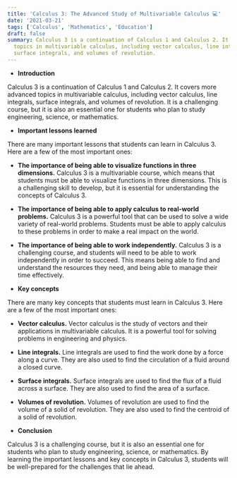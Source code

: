 ```yaml
---
title: 'Calculus 3: The Advanced Study of Multivariable Calculus 💻'
date: '2021-03-21'
tags: ['Calculus', 'Mathematics', 'Education']
draft: false
summary: Calculus 3 is a continuation of Calculus 1 and Calculus 2. It covers advanced
  topics in multivariable calculus, including vector calculus, line integrals,
  surface integrals, and volumes of revolution.
---
```


- **Introduction**

Calculus 3 is a continuation of Calculus 1 and Calculus 2. It covers more
advanced topics in multivariable calculus, including vector calculus, line
integrals, surface integrals, and volumes of revolution. It is a challenging
course, but it is also an essential one for students who plan to study
engineering, science, or mathematics.

- **Important lessons learned**

There are many important lessons that students can learn in Calculus 3. Here are
a few of the most important ones:

- **The importance of being able to visualize functions in three dimensions.**
  Calculus 3 is a multivariable course, which means that students must be able
  to visualize functions in three dimensions. This is a challenging skill to
  develop, but it is essential for understanding the concepts of Calculus 3.
- **The importance of being able to apply calculus to real-world problems.**
  Calculus 3 is a powerful tool that can be used to solve a wide variety of
  real-world problems. Students must be able to apply calculus to these problems
  in order to make a real impact on the world.
- **The importance of being able to work independently.** Calculus 3 is a
  challenging course, and students will need to be able to work independently in
  order to succeed. This means being able to find and understand the resources
  they need, and being able to manage their time effectively.

- **Key concepts**

There are many key concepts that students must learn in Calculus 3. Here are a
few of the most important ones:

- **Vector calculus.** Vector calculus is the study of vectors and their
  applications in multivariable calculus. It is a powerful tool for solving
  problems in engineering and physics.
- **Line integrals.** Line integrals are used to find the work done by a force
  along a curve. They are also used to find the circulation of a fluid around a
  closed curve.
- **Surface integrals.** Surface integrals are used to find the flux of a fluid
  across a surface. They are also used to find the area of a surface.
- **Volumes of revolution.** Volumes of revolution are used to find the volume
  of a solid of revolution. They are also used to find the centroid of a solid
  of revolution.

- **Conclusion**

Calculus 3 is a challenging course, but it is also an essential one for students
who plan to study engineering, science, or mathematics. By learning the
important lessons and key concepts in Calculus 3, students will be well-prepared
for the challenges that lie ahead.
